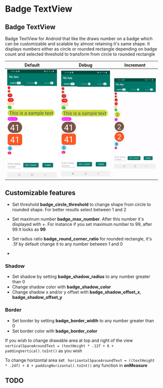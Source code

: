 # Badge TextView

## Badge TextView

Badge TextView for Android that like the draws number on a badge which can be customizable and
scalable by almost retaining it's same shape. It displays numbers either as circle or rounded
rectangle depending on badge count and selected threshold to transform from circle to rounded
rectangle

| Default | Debug   | Increment |
| ----------|----------------| --------|
| <img src="./screenshots/img1.png"/> | <img src="./screenshots/img2.png"/> | <img src="./screenshots/counter.gif"/> |

<h2>Customizable features</h2>

* Set threshold **badge_circle_threshold** to change shape from circle to rounded shape. For better
  results select between 1 and 2

* Set maximum number **badge_max_number**. After this number it's displayed with +. For instance if
  you set maximum number to 99, after 99 it looks as **99**

* Set radius ratio **badge_round_corner_ratio** for rounded rectangle, it's .5f by default change it
  to any number between 1 and 0

*

### Shadow

* Set shadow by setting **badge_shadow_radius** to any number greater than 0
* Change shadow color with **badge_shadow_color**
* Change shadow x and/or y offset with **badge_shadow_offset_x**, **badge_shadow_offset_y**

### Border

* Set border by setting **badge_border_width** to any number greater than 0
* Set border color with **badge_border_color**

If you wish to change drawable area at top and right of the view
```verticalSpaceAroundText = (textHeight * .12f + 6 + paddingVertical).toInt()``` as you wish

To change horizontal area set
``` horizontalSpaceAroundText = ((textHeight * .24f) + 8 + paddingHorizontal).toInt()```
any function in **onMeasure**

## TODO
